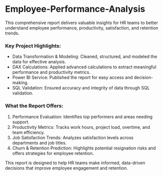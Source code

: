 # Employee-Performance-Analysis

This comprehensive report delivers valuable insights for HR teams to better understand employee performance, productivity, satisfaction, and retention trends.

### Key Project Highlights:
- Data Transformation & Modeling: Cleaned, structured, and modeled the data for effective analysis.
- DAX Calculations: Applied advanced calculations to extract meaningful performance and productivity metrics.
- Power BI Service: Published the report for easy access and decision-making.
- SQL Validation: Ensured accuracy and integrity of data through SQL validation.

### What the Report Offers:
1. Performance Evaluation: Identifies top performers and areas needing support.
2. Productivity Metrics: Tracks work hours, project load, overtime, and team efficiency.
3. Job Satisfaction Trends: Analyzes satisfaction levels across departments and job titles.
4. Churn & Retention Prediction: Highlights potential resignation risks and offers strategies for employee retention.

This report is designed to help HR teams make informed, data-driven decisions that improve employee engagement and retention. 

